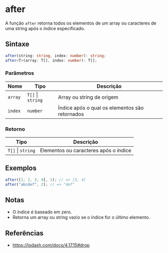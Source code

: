 # after

A função `after` retorna todos os elementos de um array ou caracteres de uma string após o índice especificado.

## Sintaxe

```typescript
after(string: string, index: number): string;
after<T>(array: T[], index: number): T[];
```

### Parâmetros

| Nome     | Tipo                | Descrição                                 |
|----------|---------------------|-------------------------------------------|
| `array`  | `T[]` \| `string`   | Array ou string de origem                 |
| `index`  | `number`            | Índice após o qual os elementos são retornados |

### Retorno

| Tipo                | Descrição                                 |
|---------------------|-------------------------------------------|
| `T[]` \| `string`   | Elementos ou caracteres após o índice     |

## Exemplos

```typescript
after([1, 2, 3, 4], 1); // => [3, 4]
after("abcdef", 2); // => "def"
```

## Notas

* O índice é baseado em zero.
* Retorna um array ou string vazio se o índice for o último elemento.

## Referências

* https://lodash.com/docs/4.17.15#drop